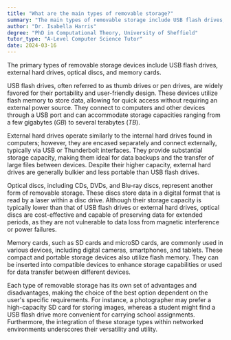 ```yaml
---
title: "What are the main types of removable storage?"
summary: "The main types of removable storage include USB flash drives, external hard drives, optical discs, and memory cards."
author: "Dr. Isabella Harris"
degree: "PhD in Computational Theory, University of Sheffield"
tutor_type: "A-Level Computer Science Tutor"
date: 2024-03-16
---
```


The primary types of removable storage devices include USB flash drives, external hard drives, optical discs, and memory cards.

USB flash drives, often referred to as thumb drives or pen drives, are widely favored for their portability and user-friendly design. These devices utilize flash memory to store data, allowing for quick access without requiring an external power source. They connect to computers and other devices through a USB port and can accommodate storage capacities ranging from a few gigabytes ($GB$) to several terabytes ($TB$).

External hard drives operate similarly to the internal hard drives found in computers; however, they are encased separately and connect externally, typically via USB or Thunderbolt interfaces. They provide substantial storage capacity, making them ideal for data backups and the transfer of large files between devices. Despite their higher capacity, external hard drives are generally bulkier and less portable than USB flash drives.

Optical discs, including CDs, DVDs, and Blu-ray discs, represent another form of removable storage. These discs store data in a digital format that is read by a laser within a disc drive. Although their storage capacity is typically lower than that of USB flash drives or external hard drives, optical discs are cost-effective and capable of preserving data for extended periods, as they are not vulnerable to data loss from magnetic interference or power failures.

Memory cards, such as SD cards and microSD cards, are commonly used in various devices, including digital cameras, smartphones, and tablets. These compact and portable storage devices also utilize flash memory. They can be inserted into compatible devices to enhance storage capabilities or used for data transfer between different devices.

Each type of removable storage has its own set of advantages and disadvantages, making the choice of the best option dependent on the user's specific requirements. For instance, a photographer may prefer a high-capacity SD card for storing images, whereas a student might find a USB flash drive more convenient for carrying school assignments. Furthermore, the integration of these storage types within networked environments underscores their versatility and utility.
    